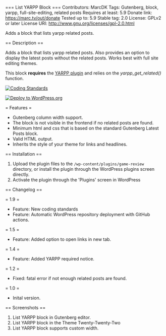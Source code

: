 === List YARPP Block ===
Contributors: MarcDK
Tags: Gutenberg, block, yarpp, full-site-editing, related posts
Requires at least: 5.9
Donate link: https://marc.tv/out/donate
Tested up to: 5.9
Stable tag: 2.0
License: GPLv2 or later
License URI: http://www.gnu.org/licenses/gpl-2.0.html

Adds a block that lists yarpp related posts. 

== Description ==

Adds a block that lists yarpp related posts. Also provides an option to display the latest posts without the related posts. Works best with full site editing themes.

This block **requires** the [YARPP plugin](https://wordpress.org/plugins/yet-another-related-posts-plugin/) and relies on the *yarpp_get_related()* function.

[![Coding Standards](https://github.com/mtoensing/list-yarpp-block/actions/workflows/codingstandard.yml/badge.svg)](https://github.com/mtoensing/list-yarpp-block/actions/workflows/codingstandard.yml)

[![Deploy to WordPress.org](https://github.com/mtoensing/list-yarpp-block/actions/workflows/deploy.yml/badge.svg)](https://github.com/mtoensing/list-yarpp-block/actions/workflows/deploy.yml)

= Features =

* Gutenberg column width support.
* The block is not visible in the frontend if no related posts are found.
* Minimum html and css that is based on the standard Gutenberg Latest Posts block.
* Valid HTML output.
* Inherits the style of your theme for links and headlines.

== Installation ==

1. Upload the plugin files to the `/wp-content/plugins/game-review` directory, or install the plugin through the WordPress plugins screen directly.
1. Activate the plugin through the 'Plugins' screen in WordPress

== Changelog ==

= 1.9 =
* Feature: New coding standards
* Feature: Automatic WordPress repository deployment with GitHub actions.

= 1.5 =
* Feature: Added option to open links in new tab.

= 1.4 =
* Feature: Added YARPP required notice. 

= 1.2 =
* Fixed: fatal error if not enough related posts are found.

= 1.0 =
* Inital version.

== Screenshots ==
1. List YARPP block in Gutenberg editor.
2. List YARPP block in the Theme Twenty-Twenty-Two
3. List YARPP block supports custom width.